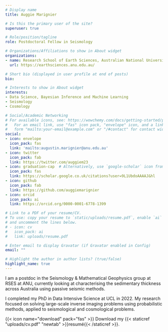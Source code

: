 ```yaml
---
# Display name
title: Auggie Marignier

# Is this the primary user of the site?
superuser: true

# Role/position/tagline
role: Postdoctoral Fellow in Seismology

# Organizations/Affiliations to show in About widget
organizations:
- name: Research School of Earth Sciences, Australian National University
  url: https://earthsciences.anu.edu.au/

# Short bio (displayed in user profile at end of posts)
bio: 

# Interests to show in About widget
interests:
- Data Science, Bayesian Inference and Machine Learning
- Seismology
- Cosmology

# Social/Academic Networking
# For available icons, see: https://wowchemy.com/docs/getting-started/page-builder/#icons
#   For an email link, use "fas" icon pack, "envelope" icon, and a link in the
#   form "mailto:your-email@example.com" or "/#contact" for contact widget.
social:
- icon: envelope
  icon_pack: fas
  link: 'mailto:augustin.marignier@anu.edu.au'
- icon: twitter
  icon_pack: fab
  link: https://twitter.com/auggiem23
- icon: graduation-cap  # Alternatively, use `google-scholar` icon from `ai` icon pack
  icon_pack: fas
  link: https://scholar.google.co.uk/citations?user=9L1UbdoAAAAJ&hl
- icon: github
  icon_pack: fab
  link: https://github.com/auggiemarignier
- icon: orcid
  icon_pack: ai
  link: https://orcid.org/0000-0001-6778-1399

# Link to a PDF of your resume/CV.
# To use: copy your resume to `static/uploads/resume.pdf`, enable `ai` icons in `params.toml`, 
# and uncomment the lines below.
# - icon: cv
#   icon_pack: ai
#   link: uploads/resume.pdf

# Enter email to display Gravatar (if Gravatar enabled in Config)
email: ""

# Highlight the author in author lists? (true/false)
highlight_name: true
---
```

I am a postdoc in the Seismology & Mathematical Geophysics group at RSES at ANU, currently looking at characterising the sedimentary thickness across Australia using passive seismic methods.

I completed my PhD in Data Intensive Science at UCL in 2022.  My research focused on solving large-scale inverse imaging problems using probabilistic methods, applied to seismological and cosmological problems.

{{< icon name="download" pack="fas" >}} Download my {{< staticref "uploads/cv.pdf" "newtab" >}}resumé{{< /staticref >}}.
